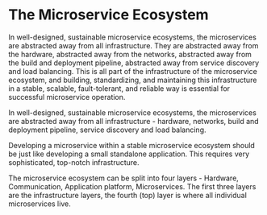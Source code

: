 # The Microservice Ecosystem

In well-designed, sustainable microservice ecosystems, the microservices are abstracted away from all infrastructure. They are abstracted away from the hardware, abstracted away from
the networks, abstracted away from the build and deployment pipeline, abstracted away from service discovery and load balancing. This is all part of the infrastructure of the microservice ecosystem, and building, standardizing, and maintaining this infrastructure in a stable, scalable, fault-tolerant, and reliable way is essential for successful microservice operation.

In well-designed, sustainable microservice ecosystems, the microservices are abstracted away from all infrastructure -  hardware, networks, build and deployment pipeline, service discovery and load balancing.

Developing a microservice within a stable microservice ecosystem should be just like developing a small standalone application. This requires very sophisticated, top-notch infrastructure.

The microservice ecosystem can be split into four layers - Hardware, Communication, Application platform, Microservices. The first three layers are the infrastructure layers, the fourth (top) layer is where all individual microservices live.
